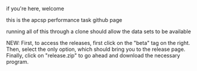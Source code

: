 if you're here, welcome

this is the apcsp performance task github page

running all of this through a clone should allow the data sets to be available

NEW:
First, to access the releases, first click on the "beta" tag on the right.
Then, select the only option, which should bring you to the release page.
Finally, click on "release.zip" to go ahead and download the necessary program.